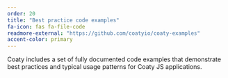```yaml
---
order: 20
title: "Best practice code examples"
fa-icon: fas fa-file-code
readmore-external: "https://github.com/coatyio/coaty-examples"
accent-color: primary
---
```


Coaty includes a set of fully documented code examples that demonstrate best
practices and typical usage patterns for Coaty JS applications.